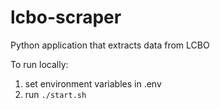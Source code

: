 # lcbo-scraper
Python application that extracts data from LCBO


To run locally:
1. set environment variables in .env
2. run `./start.sh`